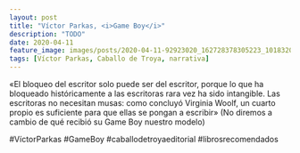 ```yaml
---
layout: post
title: "Víctor Parkas, <i>Game Boy</i>"
description: "TODO"
date: 2020-04-11
feature_image: images/posts/2020-04-11-92923020_162728378305223_1018320321815880755_n_17910325438426992.jpg
tags: [Víctor Parkas, Caballo de Troya, narrativa]
---
```


«El bloqueo del escritor solo puede ser del escritor, porque lo que ha bloqueado históricamente a las escritoras rara vez ha sido intangible. Las escritoras no necesitan musas: como concluyó Virginia Woolf, un cuarto propio es suficiente para que ellas se pongan a escribir» (No diremos a cambio de qué recibió su Game Boy nuestro modelo)
<!--more-->

#VíctorParkas #GameBoy #caballodetroyaeditorial #librosrecomendados


